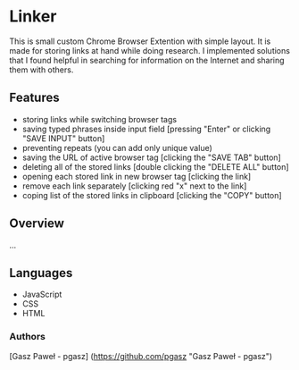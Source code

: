 # Linker
This is small custom Chrome Browser Extention with simple layout. It is made for storing links at hand while doing research. I implemented solutions that I found helpful in searching for information on the Internet and sharing them with others.

## Features
- storing links while switching browser tags
- saving typed phrases inside input field [pressing "Enter" or clicking "SAVE INPUT" button]
- preventing repeats (you can add only unique value)
- saving the URL of active browser tag [clicking the "SAVE TAB" button]
- deleting all of the stored links [double clicking the "DELETE ALL" button]
- opening each stored link in new browser tag [clicking the link]
- remove each link separately [clicking red "x" next to the link]
- coping list of the stored links in clipboard [clicking the "COPY" button]

## Overview
...

## Languages
- JavaScript
- CSS
- HTML

### Authors
[Gasz Paweł - pgasz] (https://github.com/pgasz "Gasz Paweł - pgasz")
